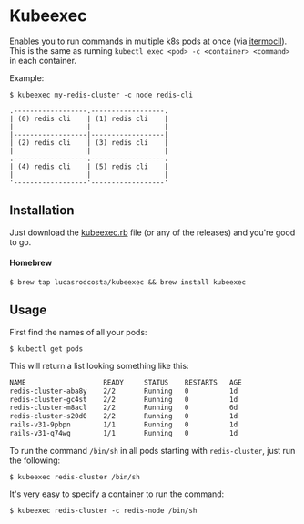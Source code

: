 # Kubeexec

Enables you to run commands in multiple k8s pods at once (via [itermocil](https://github.com/TomAnthony/itermocil)).  
This is the same as running `kubectl exec <pod> -c <container> <command>` in each container.

Example:

    $ kubeexec my-redis-cluster -c node redis-cli

```
.------------------.------------------.
| (0) redis cli    | (1) redis cli    |
|                  |                  |
|------------------|------------------|
| (2) redis cli    | (3) redis cli    |
|                  |                  |
.------------------.------------------.
| (4) redis cli    | (5) redis cli    |
|                  |                  |
'------------------'------------------'
```

## Installation

Just download the [kubeexec.rb](https://raw.githubusercontent.com/lucasrodcosta/kubeexec/master/kubeexec.rb) file (or
any of the releases) and you're good to go.

#### Homebrew

    $ brew tap lucasrodcosta/kubeexec && brew install kubeexec

## Usage

First find the names of all your pods:

    $ kubectl get pods

This will return a list looking something like this:

```bash
NAME                   READY     STATUS    RESTARTS   AGE
redis-cluster-aba8y    2/2       Running   0          1d
redis-cluster-gc4st    2/2       Running   0          1d
redis-cluster-m8acl    2/2       Running   0          6d
redis-cluster-s20d0    2/2       Running   0          1d
rails-v31-9pbpn        1/1       Running   0          1d
rails-v31-q74wg        1/1       Running   0          1d
```

To run the command `/bin/sh` in all pods starting with `redis-cluster`, just run the following:

    $ kubeexec redis-cluster /bin/sh

It's very easy to specify a container to run the command:

    $ kubeexec redis-cluster -c redis-node /bin/sh
